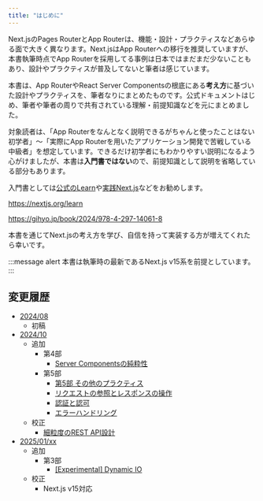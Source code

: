 ```yaml
---
title: "はじめに"
---
```


Next.jsのPages RouterとApp Routerは、機能・設計・プラクティスなどあらゆる面で大きく異なります。Next.jsはApp Routerへの移行を推奨していますが、本書執筆時点でApp Routerを採用してる事例は日本ではまだまだ少ないこともあり、設計やプラクティスが普及してないと筆者は感じています。

本書は、App RouterやReact Server Componentsの根底にある**考え方**に基づいた設計やプラクティスを、筆者なりにまとめたものです。公式ドキュメントはじめ、筆者や筆者の周りで共有されている理解・前提知識などを元にまとめました。

対象読者は、「App Routerをなんとなく説明できるがちゃんと使ったことはない初学者」〜「実際にApp Routerを用いたアプリケーション開発で苦戦している中級者」を想定しています。できるだけ初学者にもわかりやすい説明になるよう心がけましたが、本書は**入門書ではない**ので、前提知識として説明を省略している部分もあります。

入門書としては[公式のLearn](https://nextjs.org/learn)や[実践Next.js](https://gihyo.jp/book/2024/978-4-297-14061-8)などをお勧めします。

https://nextjs.org/learn

https://gihyo.jp/book/2024/978-4-297-14061-8

本書を通じてNext.jsの考え方を学び、自信を持って実装する方が増えてくれたら幸いです。

:::message alert
本書は執筆時の最新であるNext.js v15系を前提としています。
:::

## 変更履歴

- [2024/08](https://github.com/AkifumiSato/zenn-article/pull/65/files)
  - 初稿
- [2024/10](https://github.com/AkifumiSato/zenn-article/pull/67/files)
  - 追加
    - 第4部
      - [Server Componentsの純粋性](part_4_pure_server_components)
    - 第5部
      - [第5部 その他のプラクティス](part_5)
      - [リクエストの参照とレスポンスの操作](part_5_request_ref)
      - [認証と認可](part_5_auth)
      - [エラーハンドリング](part_5_error_handling)
  - 校正
    - [細粒度のREST API設計](part_1_fine_grained_api_design)
- [2025/01/xx](TBW)
  - 追加
    - 第3部
      - [[Experimental] Dynamic IO](part_3_dynamicio)
  - 校正
    - Next.js v15対応
